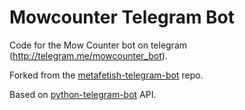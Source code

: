 # Mowcounter Telegram Bot

Code for the Mow Counter bot on telegram (http://telegram.me/mowcounter_bot). 

Forked from the
[metafetish-telegram-bot](http://github.com/metafetish/metafetish-telegram-bot)
repo.

Based on [python-telegram-bot](http://github.com/python-telegram-bot/python-telegram-bot) API.
